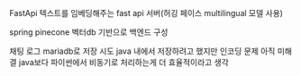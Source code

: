 FastApi
텍스트를 임베딩해주는 fast api 서버(허깅 페이스 multilingual 모델 사용)


spring
pinecone 벡터db 기반으로 백엔드 구성


채팅 로그 mariadb로 저장 시도
java 내에서 저장하려고 했지만 인코딩 문제 아직 미해결
java보다 파이썬에서 비동기로 처리하는게 더 효율적이라고 생각
